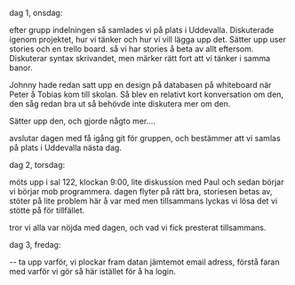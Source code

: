 dag 1, onsdag:

efter grupp indelningen så samlades vi på plats i Uddevalla. Diskuterade igenom projektet, hur vi tänker och hur vi vill lägga upp det.
Sätter upp user stories och en trello board. så vi har stories å beta av allt eftersom.
Diskuterar syntax skrivandet, men märker rätt fort att vi tänker i samma banor.

Johnny hade redan satt upp en design på databasen på whiteboard när Peter å Tobias kom till skolan. Så blev en relativt kort konversation om den,
den såg redan bra ut så behövde inte diskutera mer om den.

Sätter upp den, och gjorde någto mer....

avslutar dagen med få igång git för gruppen, och bestämmer att vi samlas på plats i Uddevalla nästa dag.

dag 2, torsdag:

möts upp i sal 122, klockan 9:00, lite diskussion med Paul och sedan börjar vi börjar mob programmera.
dagen flyter på rätt bra, storiesen betas av, stöter på lite problem här å var med men tillsammans lyckas vi lösa det vi stötte på för tillfället.

tror vi alla var nöjda med dagen, och vad vi fick presterat tillsammans. 

dag 3, fredag:

-- ta upp varför, vi plockar fram datan jämtemot email adress, förstå faran med varför vi gör så här istället för å ha login.

